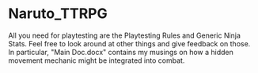 # Naruto_TTRPG

All you need for playtesting are the Playtesting Rules and Generic Ninja Stats.
Feel free to look around at other things and give feedback on those. In particular, "Main Doc.docx" contains my musings on how a hidden movement mechanic might be integrated into combat.

